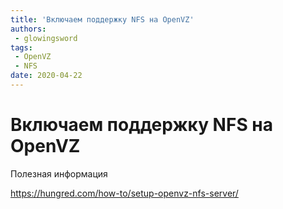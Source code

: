```yaml
---
title: 'Включаем поддержку NFS на OpenVZ'
authors: 
 - glowingsword
tags:
 - OpenVZ
 - NFS
date: 2020-04-22
---
```

# Включаем поддержку NFS на OpenVZ

Полезная информация

<https://hungred.com/how-to/setup-openvz-nfs-server/>
